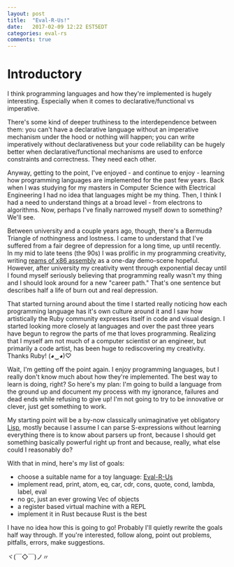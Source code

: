 ```yaml
---
layout: post
title:  "Eval-R-Us!"
date:   2017-02-09 12:22 EST5EDT
categories: eval-rs
comments: true
---
```


# Introductory

I think programming languages and how they're implemented is hugely interesting.
Especially when it comes to declarative/functional vs imperative.

There's some kind of deeper truthiness to the interdependence between them:
you can't have a declarative language without an imperative mechanism under
the hood or nothing will happen; you can write imperatively without declarativeness
but your code reliability can be hugely better when declarative/functional
mechanisms are used to enforce constraints and correctness. They need each
other.

Anyway, getting to the point, I've enjoyed - and continue to enjoy - learning
how programming languages are implemented for the past few years. Back when I
was studying for my masters in Computer Science with Electrical Engineering
I had no idea that languages might be my thing. Then, I think I had a need to understand
things at a broad level - from electrons to algorithms. Now, perhaps I've finally
narrowed myself down to something? We'll see.

Between university and a couple years ago, though, there's a Bermuda Triangle of
nothingness and lostness. I came to understand that I've suffered from a
fair degree of depression for a long time, up until recently.
In my mid to late teens (the 90s) I was prolific in my programming creativity,
writing [reams of x86 assembly](https://github.com/pliniker/attic) as a one-day demo-scene
hopeful. However, after university my creativity went through exponential decay until I found
myself seriously believing that programming really wasn't my thing and I should look
around for a new "career path." That's one sentence but describes half a life of
burn out and real depression.

That started turning around about the time I started really noticing how each
programming language has it's own culture around it and I saw how artistically
the Ruby community expresses itself in code and visual design. I started looking more
closely at languages and over the past three years have begun to regrow the
parts of me that loves programming. Realizing that I myself am not much of a
computer scientist or an engineer, but primarily a code artist, has been huge to
rediscovering my creativity. Thanks Ruby! (◕‿◕)♡

Wait, I'm getting off the point again. I enjoy programming languages, but I really
don't know much about how they're implemented. The best way to learn is doing,
right? So here's my plan: I'm going to build a language from the ground up
and document my process with my ignorance, failures and dead ends while
refusing to give up! I'm not going to try to be innovative or clever, just
get something to work.

My starting point will be a by-now classically unimaginative yet obligatory
[Lisp](http://www-formal.stanford.edu/jmc/history/lisp/lisp.html), mostly
because I assume I can parse S-expressions without learning everything there is to
know about parsers up front, because I should get something basically
powerful right up front and because, really, what else could I reasonably do?

With that in mind, here's my list of goals:

* choose a suitable name for a toy language: [Eval-R-Us](https://github.com/pliniker/eval-rs)
* implement read, print, atom, eq, car, cdr, cons, quote, cond, lambda, label, eval
* no gc, just an ever growing Vec of objects
* a register based virtual machine with a REPL
* implement it in Rust because Rust is the best

I have no idea how this is going to go! Probably I'll quietly rewrite the goals
half way through. If you're interested, follow along, point out problems, pitfalls,
errors, make suggestions.

ヾ(￣◇￣)ノ〃
